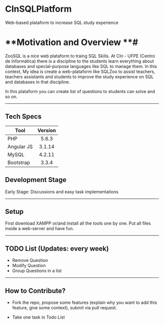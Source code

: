 # CInSQLPlatform
Web-based plataform to increase SQL study experience

# **Motivation and Overview **#


ZooSQL is a nice web plataform to traing SQL Skills. At CIn - UFPE (Centro de Informática) there is a discipline to the students learn everything about databases and special-purpose languages like SQL to manage them. In this context, My idea is create a web-plataform like SQLZoo to assist teachers, teachers assistants and students to improve the study experience on SQL and databases in that discipline.

In this plataform you can create list of questions to students can solve and so on. 


------------
## **Tech Specs**

| Tool                                 | Version          |
| ------------------------------------ |:----------------:|
| PHP                                  | 5.6.3            |
| Angular JS                           | 3.1.14           |
| MySQL                                | 4.2.11           |
| Bootstrap                            | 3.3.4            |

## **Development Stage**

Early Stage: Discussions and easy task implementations

------------
## **Setup**

First download XAMPP or/and install all the tools one by one. Put all files inside a web-server and have fun.

------------

## **TODO List** (Updates: every week)

* Remove Question
* Modify Question
* Group Questions in a list
------------
## **How to Contribute?**

* Fork the repo, propose some features (explain why you want to add this feature, give some context), submit via pull request.

* Take one task in Todo List
